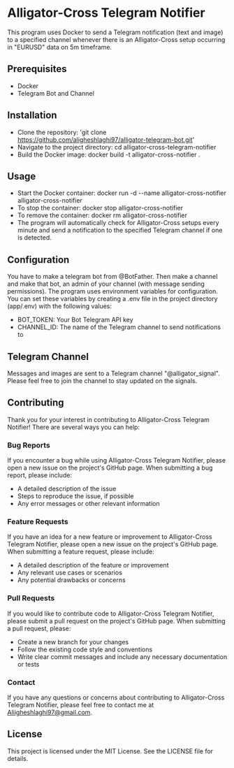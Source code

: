# Alligator-Cross Telegram Notifier
This program uses Docker to send a Telegram notification (text and image) to a specified channel whenever there is an Alligator-Cross setup occurring in "EURUSD" data on 5m timeframe.

## Prerequisites
* Docker
* Telegram Bot and Channel
## Installation
* Clone the repository: 'git clone https://github.com/aligheshlaghi97/alligator-telegram-bot.git'
* Navigate to the project directory: cd alligator-cross-telegram-notifier
* Build the Docker image: docker build -t alligator-cross-notifier .
## Usage
* Start the Docker container: docker run -d --name alligator-cross-notifier alligator-cross-notifier
* To stop the container: docker stop alligator-cross-notifier
* To remove the container: docker rm alligator-cross-notifier
* The program will automatically check for Alligator-Cross setups every minute and send a notification to the specified Telegram channel if one is detected.

## Configuration
You have to make a telegram bot from @BotFather. Then make a channel and make that bot, an admin of your channel (with message sending permissions). The program uses environment variables for configuration. You can set these variables by creating a .env file in the project directory (app/.env) with the following values:

* BOT_TOKEN: Your Bot Telegram API key 
* CHANNEL_ID: The name of the Telegram channel to send notifications to

## Telegram Channel
Messages and images are sent to a Telegram channel "@alligator_signal". Please feel free to join the channel to stay updated on the signals.

## Contributing
Thank you for your interest in contributing to Alligator-Cross Telegram Notifier! There are several ways you can help:

### Bug Reports
If you encounter a bug while using Alligator-Cross Telegram Notifier, please open a new issue on the project's GitHub page. When submitting a bug report, please include:

* A detailed description of the issue
* Steps to reproduce the issue, if possible
* Any error messages or other relevant information
### Feature Requests 
If you have an idea for a new feature or improvement to Alligator-Cross Telegram Notifier, please open a new issue on the project's GitHub page. When submitting a feature request, please include:

* A detailed description of the feature or improvement
* Any relevant use cases or scenarios
* Any potential drawbacks or concerns
### Pull Requests

If you would like to contribute code to Alligator-Cross Telegram Notifier, please submit a pull request on the project's GitHub page. When submitting a pull request, please:

* Create a new branch for your changes
* Follow the existing code style and conventions
* Write clear commit messages and include any necessary documentation or tests

### Contact
If you have any questions or concerns about contributing to Alligator-Cross Telegram Notifier, please feel free to contact me at Aliigheshlaghi97@gmail.com.







## License
This project is licensed under the MIT License. See the LICENSE file for details.



